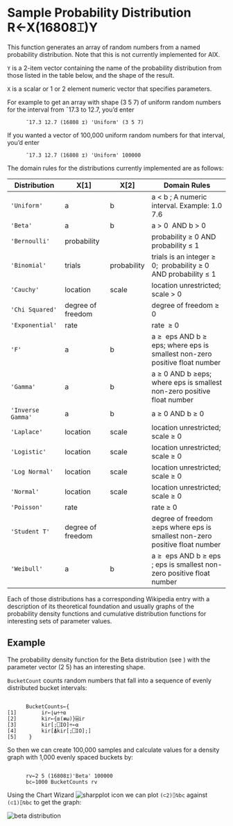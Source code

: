 
<!-- Hidden search keywords -->
<div style="display: none;">
  16808⌶
</div>






<h1 class="heading"><span class="name">Sample Probability Distribution</span> <span class="command">R←X(16808⌶)Y</span></h1>



This function generates an array of random numbers from a named probability distribution.  Note that this is not currently implemented for AIX.


`Y` is a 2-item vector containing the name of the probability distribution from those listed in the table below, and the shape of the result.


`X` is a scalar or 1 or 2 element numeric vector that specifies parameters.


For example to get an array with shape (3 5 7) of uniform random numbers for the interval from ¯17.3 to 12.7, you’d enter
```apl
      ¯17.3 12.7 (16808 ⌶) 'Uniform' (3 5 7)
```


If you wanted a vector of 100,000 uniform random numbers for that interval, you’d enter
```apl
      ¯17.3 12.7 (16808 ⌶) 'Uniform' 100000
```


The domain rules for the distributions currently  implemented are as follows:


|Distribution     |X[1]             |X[2]       |Domain Rules                                                               |
|-----------------|-----------------|-----------|---------------------------------------------------------------------------|
|`'Uniform'`      |a                |b          |a < b ; A numeric interval. Example: 1.0 7.6                               |
|`'Beta'`         |a                |b          |a > 0  AND b > 0                                                           |
|`'Bernoulli'`    |probability      |&nbsp;     |probability ≥ 0 AND probability ≤ 1                                        |
|`'Binomial'`     |trials           |probability|trials is an integer ≥ 0;  probability ≥ 0 AND probability ≤ 1             |
|`'Cauchy'`       |location         |scale      |location unrestricted; scale > 0                                           |
|`'Chi Squared'`  |degree of freedom|&nbsp;     |degree of freedom ≥ 0                                                      |
|`'Exponential'`  |rate             |&nbsp;     |rate  ≥ 0                                                                  |
|`'F'`            |a                |b          |a ≥  eps AND b ≥ eps; where eps is smallest non-zero positive float number |
|`'Gamma'`        |a                |b          |a ≥ 0 AND b ≥eps; where eps is smallest non-zero positive float number     |
|`'Inverse Gamma'`|a                |b          |a ≥ 0 AND b ≥ 0                                                            |
|`'Laplace'`      |location         |scale      |location unrestricted; scale ≥ 0                                           |
|`'Logistic'`     |location         |scale      |location unrestricted; scale ≥ 0                                           |
|`'Log Normal'`   |location         |scale      |location unrestricted; scale ≥ 0                                           |
|`'Normal'`       |location         |scale      |location unrestricted; scale ≥ 0                                           |
|`'Poisson'`      |rate             |&nbsp;     |rate ≥ 0                                                                   |
|`'Student T'`    |degree of freedom|&nbsp;     |degree of freedom ≥eps where eps is smallest non-zero positive float number|
|`'Weibull'`      |a                |b          |a ≥  eps AND b ≥ eps ; eps is smallest non-zero positive float number      |



Each of those distributions has a corresponding Wikipedia entry with a description of its theoretical foundation and usually graphs of the probability density functions and cumulative distribution functions for interesting sets of parameter values.

<h2 class="example">Example</h2>


The probability density function for the Beta distribution (see ) with the parameter vector (2 5) has an interesting shape.


`BucketCount` counts random numbers that fall into a sequence of evenly distributed bucket intervals:
```apl

      BucketCounts←{
[1]        ir←⌊⍵÷÷⍺
[2]        kir←{⍺(≢⍵)}⌸ir
[3]        kir[;⎕IO]÷←⍺
[4]        kir[⍋kir[;⎕IO];]
[5]    }

```


So then we can create 100,000 samples and calculate values for a density graph with 1,000 evenly spaced buckets by:
```apl

      rv←2 5 (16808⌶)'Beta' 100000
      bc←1000 BucketCounts rv
```


Using the Chart Wizard ![sharpplot icon](../img/sharpplot-icon.png) we can plot `(⊂2)⌷⍉bc` against `(⊂1)⌷⍉bc` to get the graph:


![beta distribution](../img/beta-distribution.png)


